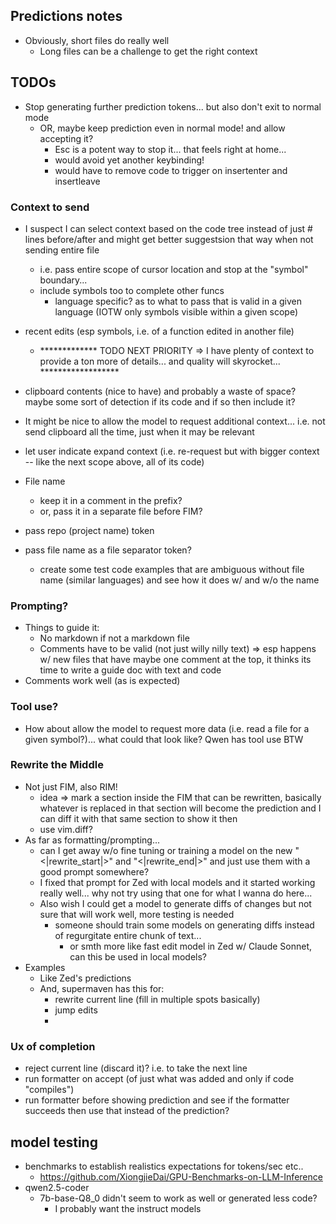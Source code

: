 ## Predictions notes

- Obviously, short files do really well
    - Long files can be a challenge to get the right context

## TODOs

- Stop generating further prediction tokens... but also don't exit to normal mode
    - OR, maybe keep prediction even in normal mode! and allow accepting it?
        - Esc is a potent way to stop it... that feels right at home...
        - would avoid yet another keybinding!
        - would have to remove code to trigger on insertenter and insertleave

### Context to send

- I suspect I can select context based on the code tree instead of just # lines before/after and might get better suggestsion that way when not sending entire file
    - i.e. pass entire scope of cursor location and stop at the "symbol" boundary...
    - include symbols too to complete other funcs
        - language specific? as to what to pass that is valid in a given language (IOTW only symbols visible within a given scope)
- recent edits (esp symbols, i.e. of a function edited in another file)

    - ************* TODO NEXT PRIORITY => I have plenty of context to provide a ton more of details... and quality will skyrocket... ******************

- clipboard contents (nice to have) and probably a waste of space? maybe some sort of detection if its code and if so then include it?
- It might be nice to allow the model to request additional context... i.e. not send clipboard all the time, just when it may be relevant
- let user indicate expand context (i.e. re-request but with bigger context -- like the next scope above, all of its code)
- File name
    - keep it in a comment in the prefix?
    - or, pass it in a separate file before FIM?
- pass repo (project name) token
- pass file name as a file separator token?
    - create some test code examples that are ambiguous without file name (similar languages) and see how it does w/ and w/o the name

### Prompting?

- Things to guide it:
    - No markdown if not a markdown file
    - Comments have to be valid (not just willy nilly text) =>  esp happens w/ new files that have maybe one comment at the top, it thinks its time to write a guide doc with text and code
- Comments work well (as is expected)

### Tool use?

- How about allow the model to request more data (i.e. read a file for a given symbol?)... what could that look like? Qwen has tool use BTW

### Rewrite the Middle

- Not just FIM, also RIM!
    - idea => mark a section inside the FIM that can be rewritten, basically whatever is replaced in that section will become the prediction and I can diff it with that same section to show it then
    - use vim.diff?
- As far as formatting/prompting...
    - can I get away w/o fine tuning or training a model on the new "<|rewrite_start|>" and "<|rewrite_end|>" and just use them with a good prompt somewhere?
    - I fixed that prompt for Zed with local models and it started working really well... why not try using that one for what I wanna do here...
    - Also wish I could get a model to generate diffs of changes but not sure that will work well, more testing is needed
        - someone should train some models on generating diffs instead of regurgitate entire chunk of text...
            - or smth more like fast edit model in Zed w/ Claude Sonnet, can this be used in local models?
- Examples
    - Like Zed's predictions
    - And, supermaven has this for:
        - rewrite current line (fill in multiple spots basically)
        - jump edits
        -

### Ux of completion

- reject current line (discard it)? i.e. to take the next line
- run formatter on accept (of just what was added and only if code "compiles")
- run formatter before showing prediction and see if the formatter succeeds then use that instead of the prediction?


## model testing

- benchmarks to establish realistics expectations for tokens/sec etc..
    - https://github.com/XiongjieDai/GPU-Benchmarks-on-LLM-Inference
- qwen2.5-coder
    - 7b-base-Q8_0 didn't seem to work as well or generated less code?
        - I probably want the instruct models
